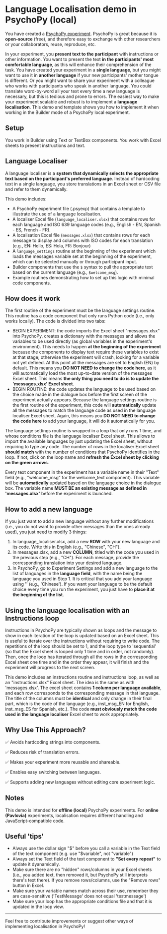 # Language Localisation demo in PsychoPy (local)

You have created a [PsychoPy experiment](https://psychopy.org/index.html). PsychoPy is great because it is **open-source** (free), and therefore easy to exchange with other researchers or your collaborators, reuse, reproduce, etc.

In your experiment, you **present text to the participant** with instructions or other information. You want to present the text **in the participants' most comfortable language**, as this will enhance their comprehension of the task. You have created your experiment in a **single language**, but you might want to use it in **another language** if your new participants' mother tongue is different. Or you might want to share your experiment with a colleague who works with participants who speak in another language. You could translate word-by-word all your text every time a new language is necessary, but this is tedious and prone to errors. The easiest way to make your experiment scalable and robust is to implement a **language localisation**. This demo and template shows you how to implement it when working in the Builder mode of a PsychoPy local experiment.

## Setup

You work in Builder using Text or TextBox components. You work with Excel sheets to present instructions and text.

## Language Localiser

A language localiser is a **system that dynamically selects the appropriate text based on the participant's preferred language**. Instead of hardcoding text in a single language, you store translations in an Excel sheet or CSV file and refer to them dynamically.

This demo includes:
- A PsychoPy experiment file (.psyexp) that contains a template to illustrate the use of a language localisation.
- A localiser Excel file (`language_localiser.xlsx`) that contains rows for each language and ISO 639 language codes (e.g., English - EN, Spanish - ES, French - FR).
- A localisation Excel file (`messages.xlsx`) that contains rows for each message to display and columns with ISO codes for each translation (e.g., EN: Hello, ES: Hola, FR: Bonjour)
- A `language_settings` routine at the beginning of the experiment which loads the messages variable set at the beginning of the experiment, which can be selected manually or through participant input.
- Builder components that use the `$` syntax to pull the appropriate text based on the current language (e.g., `$welcome_msg`).
- Example routines demonstrating how to set up this logic with minimal code components.

## How does it work

The first routine of the experiment must be the language settings routine. This routine has a code component that only runs Python code (i.e., only works locally). The code is divided into two tabs:
  - BEGIN EXPERIMENT: the code imports the Excel sheet "messages.xlsx" into PsychoPy, creates a dictionary with the messages and allows the variables to be used directly (as global variables in the experiment's environment). This needs to happen **at the beginning of the experiment** because the components to display text require these variables to exist at that stage; otherwise the experiment will crash, looking for a variable not yet defined. At this point all the messages are set to English (EN) by default. This means you **DO NOT NEED to change the code here**, as it will automatically load the most up-to-date version of the messages Excel sheet. This means **the only thing you need to do is to update the 'messages.xlsx' Excel sheet**.  
  - BEGIN ROUTINE: the code updates the language to be used based on the choice made in the dialogue box before the first screen of the experiment actually appears. Because the language settings routine is the first routine of the experiment, this code will **automatically** update all the messages to match the language code as used in the language localiser Excel sheet. Again, this means you **DO NOT NEED to change the code here** to add your language, it will do it automatically for you.

The language settings routine is wrapped in a loop that only runs 1 time, and whose conditions file is the language localiser Excel sheet. This allows to import the available languages by just updating the Excel sheet, without requiring to type any code. The number of rows in the localiser Excel sheet **should match** with the number of conditions that PsychoPy identifies in the loop. If not, click on the loop name and **refresh the Excel sheet by clicking on the green arrows**.

Every text component in the experiment has a variable name in their "Text" field (e.g., "welcome_msg" for the welcome_text component). This variable will be **automatically** updated based on the language choice in the dialogue box. The variable name **MUST BE an existing message as defined in 'messages.xlsx'** before the experiment is launched.

## How to add a new language

If you just want to add a new language without any further modifications (i.e., you do not want to provide other messages than the ones already used), you just need to modify 3 things:
1. In language_localiser.xlsx, add a new **ROW** with your new language and its code. Write this in English (e.g., "Chinese", "CH").
2. In messages.xlsx, add a new **COLUMN**, titled with the code you used in the previous step (e.g., "CH"). For each message, provide the corresponding translation into your desired language.
3. In PsychoPy, go to Experiment Settings and add a new language to the list of languages in the **language field**, with the name being the language you used in Step 1. It is critical that you add your language using '' (e.g., 'Chinese'). If you want your language to be the default choice every time you run the experiment, you just have to **place it at the beginning of the list**.

## Using the language localisation with an Instructions loop

Instructions in PsychoPy are typically shown as loops and the message to show in each iteration of the loop is updated based on an Excel sheet. This is useful to iterate over the instructions without requiring to write code. The repetitions of the loop should be set to 1, and the loop type to 'sequential' (so that the Excel sheet is looped only 1 time and in order, not randomly). Then, once the loop has iterated through all the rows in the corresponding Excel sheet one time and in the order they appear, it will finish and the experiment will progress to the next screen.

This demo includes an instructions routine and instructions loop, as well as an "instructions.xlsx" Excel sheet. The idea is the same as with 'messages.xlsx'. The excel sheet contains **1 column per language available**, and each row corresponds to the corresponding message in that language. The title of the columns must be **identical** and only change in their final part, which is the code of the language (e.g., inst_msg_EN for English, inst_msg_ES for Spanish, etc.). The code **must obviously match the code used in the language localiser** Excel sheet to work appropriately.

## Why Use This Approach?

  ✅ Avoids hardcoding strings into components.
  
  ✅ Reduces risk of translation errors.
  
  ✅ Makes your experiment more reusable and shareable.
  
  ✅ Enables easy switching between languages.
  
  ✅ Supports adding new languages without editing core experiment logic.
  

## Notes

This demo is intended for **offline (local)** PsychoPy experiments. For **online (Pavlovia)** experiments, localisation requires different handling and JavaScript-compatible code.

## Useful 'tips'

- Always use the dollar sign "$" before you call a variable in the Text field of the text component (e.g. use "$variable", not "variable")
- Always set the Text field of the text component to **"Set every repeat"** to update it dyanamically.
- Make sure there are no "hidden" rows/columns in your Excel sheets (i.e., you added text, then removed it, but PsychoPy still interprets there's text there). If you remove rows/columns, use the "Remove rows" button in Excel.
- Make sure your variable names match across their use, remember they are case-sensitive ('TestMessage' does not equal 'testmessage')
- Make sure your loop has the appropriate conditions file and that it is updated in the loop view.

---

Feel free to contribute improvements or suggest other ways of implementing localisation in PsychoPy!


